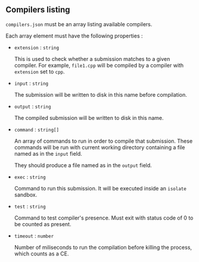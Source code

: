## Compilers listing 
`compilers.json` must be an array listing available compilers.

Each array element must have the following properties :
  - `extension` : `string`
  
    This is used to check whether a submission matches to a given compiler.
    For example, `file1.cpp` will be compiled by a compiler with `extension` set to `cpp`.
  - `input` : `string`
    
    The submission will be written to disk in this name before compilation.
  - `output` : `string`
    
    The compiled submission will be written to disk in this name.
  - `command` : `string[]`
  
    An array of commands to run in order to compile that submission.
    These commands will be run with current working directory containing a file named as in the `input` field.
    
    They should produce a file named as in the `output` field.
  - `exec` : `string`
    
    Command to run this submission. It will be executed inside an `isolate` sandbox.
  - `test` : `string`
  
    Command to test compiler's presence. Must exit with status code of 0 to be counted as present.
  - `timeout` : `number`
  
    Number of miliseconds to run the compilation before killing the process, which counts as a CE.
